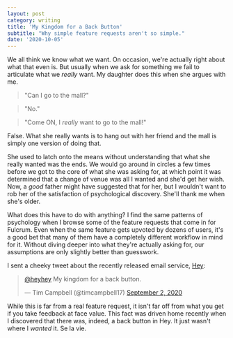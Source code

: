 ```yaml
---
layout: post
category: writing
title: 'My Kingdom for a Back Button'
subtitle: "Why simple feature requests aren't so simple."
date: '2020-10-05'
---
```


We all think we know what we want. On occasion, we're actually right about what that even is. But usually when we ask for something we fail to articulate what we _really_ want. My daughter does this when she argues with me. 

> "Can I go to the mall?"

> "No."

> "Come ON, I _really_ want to go to the mall!"

False. What she really wants is to hang out with her friend and the mall is simply one version of doing that.

<!--more-->

She used to latch onto the means without understanding that what she really wanted was the ends. We would go around in circles a few times before we got to the core of what she was asking for, at which point it was determined that a change of venue was all I wanted and she'd get her wish. Now, a _good_ father might have suggested that for her, but I wouldn't want to rob her of the satisfaction of psychological discovery. She'll thank me when she's older.

What does this have to do with anything? I find the same patterns of psychology when I browse some of the feature requests that come in for Fulcrum. Even when the same feature gets upvoted by dozens of users, it's a good bet that many of them have a completely different workflow in mind for it. Without diving deeper into what they're actually asking for, our assumptions are only slightly better than guesswork.

I sent a cheeky tweet about the recently released email service, [Hey](https://twitter.com/heyhey):

<blockquote class="twitter-tweet"><p lang="en" dir="ltr"><a href="https://twitter.com/heyhey?ref_src=twsrc%5Etfw">@heyhey</a> My kingdom for a back button.</p>&mdash; Tim Campbell (@timcampbell17) <a href="https://twitter.com/timcampbell17/status/1301203157536698369?ref_src=twsrc%5Etfw">September 2, 2020</a></blockquote> <script async src="https://platform.twitter.com/widgets.js" charset="utf-8"></script>

While this is far from a real feature request, it isn't far off from what you get if you take feedback at face value. This fact was driven home recently when I discovered that there was, indeed, a back button in Hey. It just wasn't where I _wanted_ it. Se la vie.
